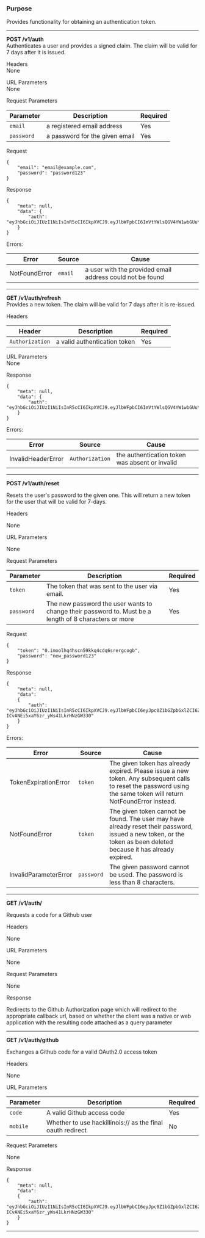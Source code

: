 ### Purpose

Provides functionality for obtaining an authentication token.

---

**POST /v1/auth** <br />
Authenticates a user and provides a signed claim. The claim will be valid for 7 days after it is issued.

Headers <br />
None

URL Parameters <br />
None

Request Parameters <br />

| Parameter        | Description           | Required  |
| ---------------- | --------------------- | --------- |
| `email` | a registered email address | Yes |
| `password` | a password for the given email | Yes |

Request
```
{
	"email": "email@example.com",
	"password": "password123"
}
```

Response
```
{
	"meta": null,
	"data": {
		"auth": "eyJhbGciOiJIUzI1NiIsInR5cCI6IkpXVCJ9.eyJlbWFpbCI6ImVtYWlsQGV4YW1wbGUuY29tIiwicm9sZSI6IkhBQ0tFUiIsImlhdCI6MTQ2NjMxNDI1OCwiZXhwIjoxNDY2OTE5MDU4LCJzdWIiOiIxIn0.2DgozaTLMu1pz7Z6rpSSBNGp_bqE50sMukGM9EcHZ38"
	}
}
```

Errors: <br>

| Error        | Source | Cause  |
| ------------ | ------ | ------ |
| NotFoundError | `email` | a user with the provided email address could not be found |

---

**GET /v1/auth/refresh** <br />
Provides a new token. The claim will be valid for 7 days after it is re-issued.

Headers <br />

| Header        | Description           | Required  |
| ------------- | --------------------- | --------- |
| `Authorization` | a valid authentication token | Yes |

URL Parameters <br />
None

Response
```
{
	"meta": null,
	"data": {
		"auth": "eyJhbGciOiJIUzI1NiIsInR5cCI6IkpXVCJ9.eyJlbWFpbCI6ImVtYWlsQGV4YW1wbGUuY29tIiwicm9sZSI6IkhBQ0tFUiIsImlhdCI6MTQ2NjMxNDI1OCwiZXhwIjoxNDY2OTE5MDU4LCJzdWIiOiIxIn0.2DgozaTLMu1pz7Z6rpSSBNGp_bqE50sMukGM9EcHZ38"
	}
}
```

Errors: <br>

| Error        | Source | Cause  |
| ------------ | ------ | ------ |
| InvalidHeaderError | `Authorization` | the authentication token was absent or invalid |

---

**POST /v1/auth/reset**

Resets the user's password to the given one. This will return a new token for the user that will be valid for 7-days.

Headers

None

URL Parameters

None

Request Parameters

| Parameter  | Description                                                                                           | Required |
|------------|-------------------------------------------------------------------------------------------------------|----------|
| `token`    | The token that was sent to the user via email.                                                        | Yes      |
| `password` | The new password the user wants to change their password to. Must be a length of 8 characters or more | Yes      |


Request

```
{
    "token": "0.imoolhq4hscn59kkq4cdq6srergcogb",
    "password": "new_password123"
}
```

Response

```
{
    "meta": null,
    "data":
    {
        "auth": "eyJhbGciOiJIUzI1NiIsInR5cCI6IkpXVCJ9.eyJlbWFpbCI6eyJpc0Z1bGZpbGxlZCI6ZmFsc2UsImlzUmVqZWN0ZWQiOmZhbHNlfSwicm9sZSI6eyJpc0Z1bGZpbGxlZCI6ZmFsc2UsImlzUmVqZWN0ZWQiOmZhbHNlfSwiaWF0IjoxNDY5NzM3NjE5LCJleHAiOjE0NzAzNDI0MTksInN1YiI6IltvYmplY3QgUHJvbWlzZV0ifQ.Ftnw9niIg_g-ICvANEi5xaY6zr_yWs41LkrHNzGW330"
    }
}
```

Errors:

| Error                 | Source     | Cause                                                                                                                                                             |
|-----------------------|------------|-------------------------------------------------------------------------------------------------------------------------------------------------------------------|
| TokenExpirationError  | `token`    | The given token has already expired. Please issue a new token. Any subsequent calls to reset the password using the same token will return NotFoundError instead. |
| NotFoundError         | `token`    | The given token cannot be found. The user may have already reset their password, issued a new token, or the token as been deleted because it has already expired. |
| InvalidParameterError | `password` | The given password cannot be used. The password is less than 8 characters.                                                                                        |

---

**GET /v1/auth/**

Requests a code for a Github user

Headers

None

URL Parameters

None

Request Parameters

None

Response

Redirects to the Github Authorization page which will redirect to the appropriate callback url, based on whether the client was a native or web application with the resulting code attached as a query parameter

---

**GET /v1/auth/github**

Exchanges a Github code for a valid OAuth2.0 access token

Headers

None

URL Parameters

| Parameter  | Description                                                                                           | Required |
|------------|-------------------------------------------------------------------------------------------------------|----------|
| `code`     | A valid Github access code                                                                            | Yes      |
| `mobile`   | Whether to use hackillinois:// as the final oauth redirect                                            | No       |

Request Parameters

None

Response

```
{
    "meta": null,
    "data":
    {
        "auth": "eyJhbGciOiJIUzI1NiIsInR5cCI6IkpXVCJ9.eyJlbWFpbCI6eyJpc0Z1bGZpbGxlZCI6ZmFsc2UsImlzUmVqZWN0ZWQiOmZhbHNlfSwicm9sZSI6eyJpc0Z1bGZpbGxlZCI6ZmFsc2UsImlzUmVqZWN0ZWQiOmZhbHNlfSwiaWF0IjoxNDY5NzM3NjE5LCJleHAiOjE0NzAzNDI0MTksInN1YiI6IltvYmplY3QgUHJvbWlzZV0ifQ.Ftnw9niIg_g-ICvANEi5xaY6zr_yWs41LkrHNzGW330"
    }
}
```

---
